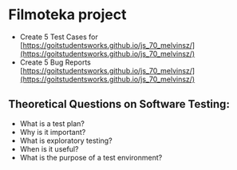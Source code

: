 # Filmoteka project
+ Create 5 Test Cases for [https://goitstudentsworks.github.io/js_70_melvinsz/](https://goitstudentsworks.github.io/js_70_melvinsz/)
+ Create 5 Bug Reports [https://goitstudentsworks.github.io/js_70_melvinsz/](https://goitstudentsworks.github.io/js_70_melvinsz/)
## Theoretical Questions on Software Testing:
+  What is a test plan?
+  Why is it important?
+  What is exploratory testing?
+  When is it useful?
+  What is the purpose of a test environment?
